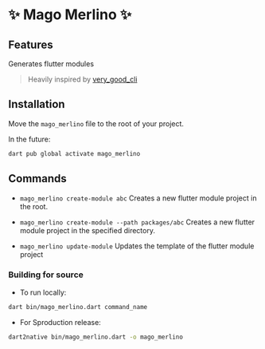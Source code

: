 # ✨ Mago Merlino ✨

## Features

Generates flutter modules

> Heavily inspired by [very_good_cli](<https://github.com/VeryGoodOpenSource/very_good_cli>)

## Installation

Move the `mago_merlino` file to the root of your project.

In the future:

```sh
dart pub global activate mago_merlino
```

## Commands

* `mago_merlino create-module abc`
Creates a new flutter module project in the root.

* `mago_merlino create-module --path packages/abc`
Creates a new flutter module project in the specified directory.

* `mago_merlino update-module`
Updates the template of the flutter module project

### Building for source

* To run locally:

```sh
dart bin/mago_merlino.dart command_name
```

* For Sproduction release:

```sh
dart2native bin/mago_merlino.dart -o mago_merlino
```
